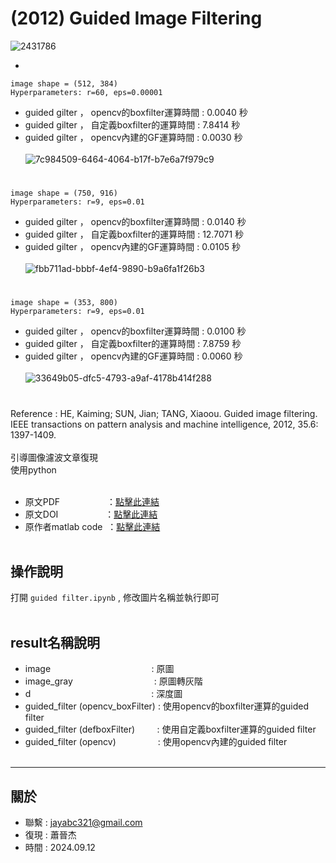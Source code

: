# (2012) Guided Image Filtering

![2431786](https://github.com/user-attachments/assets/ddc3312c-9a4e-44a0-a362-cb92352182e0)

-

`image shape = (512, 384)`<br>
`Hyperparameters: r=60, eps=0.00001`<br>
- guided gilter ， opencv的boxfilter運算時間 : 0.0040 秒
- guided gilter ， 自定義boxfilter的運算時間 : 7.8414 秒
- guided gilter ， opencv內建的GF運算時間 : 0.0030 秒<br><br>
![7c984509-6464-4064-b17f-b7e6a7f979c9](https://github.com/user-attachments/assets/90be0fc0-5e05-4de1-ae46-9641ab099a6f)
#

`image shape = (750, 916)`<br>
`Hyperparameters: r=9, eps=0.01`<br>
- guided gilter ， opencv的boxfilter運算時間 : 0.0140 秒
- guided gilter ， 自定義boxfilter的運算時間 : 12.7071 秒
- guided gilter ， opencv內建的GF運算時間 : 0.0105 秒<br><br>
![fbb711ad-bbbf-4ef4-9890-b9a6fa1f26b3](https://github.com/user-attachments/assets/7ba6d4be-e36d-401d-b4c3-401fa1074903)
#

`image shape = (353, 800)`<br>
`Hyperparameters: r=9, eps=0.01`<br>
- guided gilter ， opencv的boxfilter運算時間 : 0.0100 秒
- guided gilter ， 自定義boxfilter的運算時間 : 7.8759 秒
- guided gilter ， opencv內建的GF運算時間 : 0.0060 秒<br><br>
![33649b05-dfc5-4793-a9af-4178b414f288](https://github.com/user-attachments/assets/35a58c1c-b862-449f-bc36-d97645568bd0)
#





Reference : HE, Kaiming; SUN, Jian; TANG, Xiaoou. Guided image filtering. IEEE transactions on pattern analysis and machine intelligence, 2012, 35.6: 1397-1409.<br><br>
引導圖像濾波文章復現<br>
使用python<br><br>
- 原文PDF &nbsp;&nbsp;&nbsp;&nbsp;&nbsp;&nbsp;&nbsp;&nbsp;&nbsp;&nbsp;&nbsp;&nbsp;&nbsp;&nbsp;&nbsp;&nbsp;&nbsp;&nbsp;：[點擊此連結](https://ieeexplore.ieee.org/stamp/stamp.jsp?tp=&arnumber=6319316)
- 原文DOI &nbsp;&nbsp;&nbsp;&nbsp;&nbsp;&nbsp;&nbsp;&nbsp;&nbsp;&nbsp;&nbsp;&nbsp;&nbsp;&nbsp;&nbsp;&nbsp;&nbsp;&nbsp;：[點擊此連結](https://doi.org/10.1109/TPAMI.2012.213)
- 原作者matlab code &nbsp;：[點擊此連結](https://kaiminghe.github.io/eccv10/index.html)<br><br>


操作說明 
---
打開 `guided filter.ipynb` , 修改圖片名稱並執行即可<br><br>



result名稱說明
---
- image &nbsp;&nbsp;&nbsp;&nbsp;&nbsp;&nbsp;&nbsp;&nbsp;&nbsp;&nbsp;&nbsp;&nbsp;&nbsp;&nbsp;&nbsp;&nbsp;&nbsp;&nbsp;&nbsp;&nbsp;&nbsp;&nbsp;&nbsp;&nbsp;&nbsp;&nbsp;&nbsp;&nbsp;&nbsp;&nbsp;&nbsp;&nbsp;&nbsp;&nbsp;&nbsp;&nbsp;&nbsp;&nbsp;&nbsp; : 原圖
- image_gray &nbsp;&nbsp;&nbsp;&nbsp;&nbsp;&nbsp;&nbsp;&nbsp;&nbsp;&nbsp;&nbsp;&nbsp;&nbsp;&nbsp;&nbsp;&nbsp;&nbsp;&nbsp;&nbsp;&nbsp;&nbsp;&nbsp;&nbsp;&nbsp;&nbsp;&nbsp;&nbsp;&nbsp;&nbsp;&nbsp;&nbsp; : 原圖轉灰階
- d &nbsp;&nbsp;&nbsp;&nbsp;&nbsp;&nbsp;&nbsp;&nbsp;&nbsp;&nbsp;&nbsp;&nbsp;&nbsp;&nbsp;&nbsp;&nbsp;&nbsp;&nbsp;&nbsp;&nbsp;&nbsp;&nbsp;&nbsp;&nbsp;&nbsp;&nbsp;&nbsp;&nbsp;&nbsp;&nbsp;&nbsp;&nbsp;&nbsp;&nbsp;&nbsp;&nbsp;&nbsp;&nbsp;&nbsp;&nbsp;&nbsp;&nbsp;&nbsp;&nbsp;&nbsp;&nbsp;&nbsp; : 深度圖
- guided_filter (opencv_boxFilter) : 使用opencv的boxfilter運算的guided filter
- guided_filter (defboxFilter)&nbsp;&nbsp;&nbsp;&nbsp;&nbsp;&nbsp;&nbsp;&nbsp; : 使用自定義boxfilter運算的guided filter
- guided_filter (opencv)&nbsp;&nbsp;&nbsp;&nbsp;&nbsp;&nbsp;&nbsp;&nbsp;&nbsp;&nbsp;&nbsp;&nbsp;&nbsp;&nbsp;&nbsp;&nbsp; : 使用opencv內建的guided filter<br><br>


---
關於
---

- 聯繫 : jayabc321@gmail.com
- 復現 : 蕭晉杰
- 時間 : 2024.09.12
